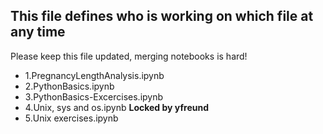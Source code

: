 ## This file defines who is working on which file at any time ##

Please keep this file updated, merging notebooks is hard!

* 1.PregnancyLengthAnalysis.ipynb
* 2.PythonBasics.ipynb
* 3.PythonBasics-Excercises.ipynb 
* 4.Unix, sys and os.ipynb  **Locked by yfreund**
* 5.Unix exercises.ipynb
